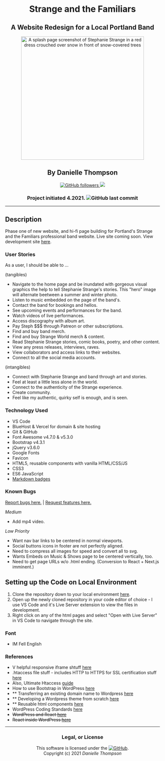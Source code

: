 <div align="center">

# Strange and the Familiars

## A Website Redesign for a Local Portland Band

<img src="./assets/images/SplashPage.png" alt="A splash page screenshot of Stephanie Strange in a red dress crouched over snow in front of snow-covered trees" height="400px" width="auto">

## By Danielle Thompson

<a href="https://github.com/danitcodes"> ![GitHub followers](https://img.shields.io/github/followers/danitcodes?style=social) </a> <a href="https://linkedin.com/in/danielle-thompson74"> <img src="https://img.shields.io/badge/-LinkedIn-black.svg?style=plastic&logo=linkedin&colorB=2867B2"></a>

### Project initiated 4.2021. ![GitHub last commit](https://img.shields.io/github/last-commit/danitcodes/strange-and-the-familiars)

</div>

---

## Description

Phase one of new website, and hi-fi page building for Portland's Strange and the Familiars professional band website. Live site coming soon. View development site [here](https://strange-and-the-familiars.vercel.app/).

### User Stories

As a user, I should be able to ...

(tangibles)

- Navigate to the home page and be inundated with gorgeous visual graphics the help to tell Stephanie Strange's stories. This "hero" image will alternate beetween a summer and winter photo.
- Listen to music embedded on the page of the band's.
- Contact the band for bookings and hellos.
- See upcoming events and performances for the band.
- Watch videos of live performances.
- Access discography with album art.
- Pay Steph $$$ through Patreon or other subscriptions.
- Find and buy band merch.
- Find and buy Strange World merch & content.
- Read Stephanie Strange stories, comic books, poetry, and other content.
- View any press releases, interviews, raves.
- View collaborators and access links to their websites.
- Connect to all the social media accounts.

(intangibles)

- Connect with Stephanie Strange and band through art and stories.
- Feel at least a little less alone in the world.
- Connect to the authenticity of the Strange experience.
- Create community.
- Feel like my authentic, quirky self is enough, and is seen.

### Technology Used

- VS Code
- BlueHost & Vercel for domain & site hosting
- Git & GitHub
- Font Awesome v4.7.0 & v5.3.0
- Bootstrap v4.3.1
- jQuery v3.6.0
- Google Fonts
- Favicon
- HTML5, reusable components with vanilla HTML/CSS/JS
- CSS3
- ES6 JavaScript
- [Markdown badges](https://github.com/Ileriayo/markdown-badges)

### Known Bugs

[Report bugs here.](https://github.com/danitcodes/strange-and-the-familiars/issues) | [Request features here.](https://github.com/danitcodes/strange-and-the-familiars/issues)

_Medium_

- Add mp4 video.

_Low Priority_

- Want nav bar links to be centered in normal viewports.
- Social buttons icons in footer are not perfectly aligned.
- Need to compress all images for speed and convert all to svg.
- Wants Embeds on Music & Shows page to be centered vertically, too.
- Need to get page URLs w/o .html ending. (Conversion to React + Next.js imminent.)

## Setting up the Code on Local Environment

1. Clone the repository down to your local environment [here](https://github.com/danitcodes/strange-and-the-familiars.git).
2. Open up the newly cloned repository in your code editor of choice - I use VS Code and it's Live Server extension to view the files in development.
3. Right click on any of the html pages and select "Open with Live Server" in VS Code to navigate through the site.

### Font

- IM Fell English

### References

- V helpful responsive iframe shtuff [here](https://blog.theodo.com/2018/01/responsive-iframes-css-trick/)
- .htaccess file stuff - includes HTTP to HTTPS for SSL certification stuff [here](https://support.hostway.com/hc/en-us/articles/115000678970-How-to-create-an-htaccess-file-and-what-it-can-be-used-for-)
- Also, Ultimate Htaccess [guide](https://www.askapache.com/htaccess/)
- How to use Bootstrap in WordPress [here](https://www.bluehost.com/blog/how-to-use-bootstrap-in-wordpress-a-helpful-guide-bluehost/#:~:text=Although%20the%20Bootstrap%20framework%20was,to%20the%20WordPress%20core%20code.)
- \*\* Transferring an existing domain name to Wordpress [here](https://wordpress.com/support/domains/map-existing-domain/)
- \*\* Developing a Wordpress theme from scratch [here](https://www.taniarascia.com/developing-a-wordpress-theme-from-scratch/#installing-wordpress)
- \*\* Reusable html components [here](https://www.freecodecamp.org/news/reusable-html-components-how-to-reuse-a-header-and-footer-on-a-website/)
- WordPress Coding Standards [here](https://developer.wordpress.org/coding-standards/)
- ~~WordPress and React [here](https://www.freecodecamp.org/news/wordpress-react-how-to-create-a-modern-web-app-using-wordpress-ef6cc6be0cd0/#:~:text=If%20you%20want%20to%20create,CMS%20like%20WordPress%2C%20you%20can!)~~
- ~~React inside WordPress [here](https://dev.to/bobman38/how-to-use-react-inside-a-wordpress-application-49i)~~

---

<div align="center">

### Legal, or License

This software is licensed under the [![GitHub](https://img.shields.io/github/license/danitcodes/strange-and-the-familiars)](https://choosealicense.com/licenses/mit/).<br/>
Copyright (c) 2021 _*Danielle Thompson*_

</div>
